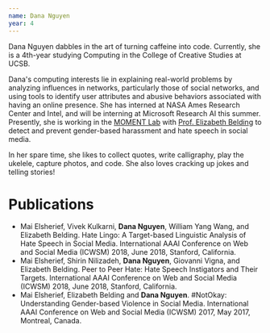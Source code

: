 ```yaml
---
name: Dana Nguyen
year: 4
---
```




Dana Nguyen dabbles in the art of turning caffeine into code. Currently, she is a 4th-year studying Computing in the College of Creative Studies at UCSB. 

Dana's computing interests lie in explaining real-world problems by analyzing influences in networks, particularly those of social networks, and using tools to identify user attributes and abusive behaviors associated with having an online presence. She has interned at NASA Ames Research Center and Intel, and will be interning at Microsoft Research AI this summer. Presently, she is working in the [MOMENT Lab](https://moment.cs.ucsb.edu) with [Prof. Elizabeth Belding](https://people.cs.ucsb.edu/ebelding/) to detect and prevent gender-based harassment and hate speech in social media. 

In her spare time, she likes to collect quotes, write calligraphy, play the ukelele, capture photos, and code. She also loves cracking up jokes and telling stories!

# Publications
*	Mai Elsherief, Vivek Kulkarni, <b>Dana Nguyen</b>, William Yang Wang, and Elizabeth Belding.  Hate Lingo: A Target-based Linguistic Analysis of Hate Speech in Social Media. International AAAI Conference on Web and Social Media (ICWSM) 2018, June 2018, Stanford, California.
*	Mai Elsherief, Shirin Nilizadeh, <b>Dana Nguyen</b>, Giovanni Vigna, and Elizabeth Belding.  Peer to Peer Hate: Hate Speech Instigators and Their Targets. International AAAI Conference on Web and Social Media (ICWSM) 2018, June 2018, Stanford, California.
* Mai Elsherief, Elizabeth Belding and <b>Dana Nguyen</b>.  #NotOkay: Understanding Gender-based Violence in Social Media. International AAAI Conference on Web and Social Media (ICWSM) 2017, May 2017, Montreal, Canada.



